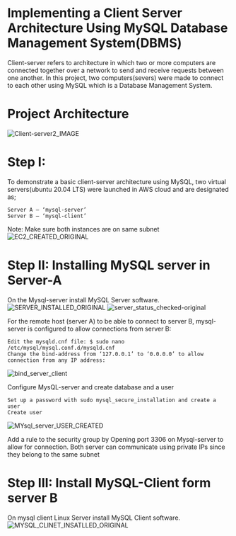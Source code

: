 # Implementing a Client Server Architecture Using MySQL Database Management System(DBMS)

Client-server refers to architecture in which two or more computers are connected together over a network to send and receive requests between one another. In this project, two computers(severs) were made to connect to each other using MySQL which is a Database Management System. 

# Project Architecture
![Client-server2_IMAGE](https://user-images.githubusercontent.com/122198373/211237432-e6565178-9aad-4702-99db-02a0cc26aaed.png)


# Step I:
To demonstrate a basic client-server architecture using MySQL, two virtual servers(ubuntu 20.04 LTS) were launched in AWS cloud and are designated as;

    Server A – ‘mysql-server’
    Server B – ‘mysql-client’
Note: Make sure both instances are on same subnet
![EC2_CREATED_ORIGINAL](https://user-images.githubusercontent.com/122198373/211241415-b798cc99-3841-4c2f-82f8-04b64a718beb.png)

 
# Step II: Installing MySQL server in Server-A
On the Mysql-server  install MySQL Server software. 
![SERVER_INSTALLED_ORIGINAL](https://user-images.githubusercontent.com/122198373/211242412-f3148b34-5001-4f5b-8649-f2417fcadd85.png)
![server_status_checked-original](https://user-images.githubusercontent.com/122198373/211242789-45dfe6c1-d9a5-434b-b161-488d4707ca58.png)


For the remote host (server A) to be able to connect to server B, mysql-server is configured to allow connections from server B:

    Edit the mysqld.cnf file: $ sudo nano /etc/mysql/mysql.conf.d/mysqld.cnf
    Change the bind-address from ‘127.0.0.1’ to ‘0.0.0.0’ to allow connection from any IP address: 
    
  ![bind_server_client](https://user-images.githubusercontent.com/122198373/211243901-bfea8a3f-2757-403a-8689-37245003955a.png)  

Configure MysQL-server and create database and a user

    Set up a password with sudo mysql_secure_installation and create a user
    Create user

![MYsql_server_USER_CREATED](https://user-images.githubusercontent.com/122198373/211245174-070da34b-030a-4401-854f-e6c972f321fc.png)

Add a rule to the security group by Opening port 3306 on Mysql-server to allow for connection. Both server can communicate using private IPs since they belong to the same subnet 



# Step III: Install MySQL-Client form server B
On mysql client Linux Server install MySQL Client software. 
![MYSQL_CLINET_INSATLLED_ORIGINAL](https://user-images.githubusercontent.com/122198373/211243301-4ee1ea97-0856-40e8-ad95-713e489f00ac.png)
